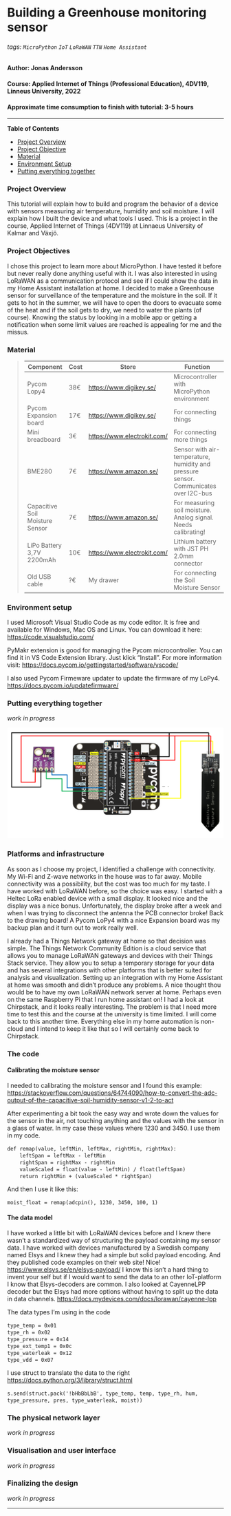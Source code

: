 # Building a Greenhouse monitoring sensor

###### tags: `MicroPython` `IoT` `LoRaWAN` `TTN` `Home Assistant`
#### Author: Jonas Andersson
#### Course: Applied Internet of Things (Professional Education), 4DV119, Linneus University, 2022
#### Approximate time consumption to finish with tutorial: 3-5 hours

---
**Table of Contents**

- [Project Overview](#project-overview)
- [Project Objective](#project-objective)
- [Material](#material)
- [Environment Setup](#environment-setup)
- [Putting everything together](#putting-everything-together)

### Project Overview
This tutorial will explain how to build and program the behavior of a device with sensors measuring air temperature, humidity and soil moisture.
I will explain how I built the device and what tools I used.
This is a project in the course, Applied Internet of Things (4DV119) at Linnaeus University of Kalmar and Växjö.

### Project Objectives
I chose this project to learn more about MicroPython. I have tested it before but never really done anything useful with it. I was also interested in using LoRaWAN as a communication protocol and see if I could show the data in my Home Assistant installation at home.
I decided to make a Greenhouse sensor for surveillance of the temperature and the moisture in the soil. If it gets to hot in the summer, we will have to open the doors to evacuate some of the heat and if the soil gets to dry, we need to water the plants (of course). Knowing the status by looking in a mobile app or getting a notification when some limit values are reached is appealing for me and the missus.


### Material

>| Component |Cost |Store | Function         |
>| --------- | ---- | ------------------------- | --------------------------------------|
>| Pycom Lopy4 | 38€ | https://www.digikey.se/ | Microcontroller with MicroPython environment|
>| Pycom Expansion board | 17€ | https://www.digikey.se/ | For connecting things |
>| Mini breadboard | 3€ | https://www.electrokit.com/ | For connecting more things |
>| BME280 | 7€ | https://www.amazon.se/ | Sensor with air-temperature, humidity and pressure sensor. Communicates over I2C-bus|
>| Capacitive Soil Moisture Sensor | 7€ | https://www.amazon.se/ | For measuring soil moisture. Analog signal. Needs calibrating! |
>| LiPo Battery 3,7V 2200mAh | 10€ | https://www.electrokit.com/ | Lithium battery with JST PH 2.0mm connector |
>| Old USB cable | ?€ | My drawer | For connecting the Soil Moisture Sensor |





### Environment setup

I used Microsoft Visual Studio Code as my code editor. It is free and available for Windows, Mac OS and Linux. You can download it here:
https://code.visualstudio.com/

PyMakr extension is good for managing the Pycom microcontroller. You can find it in VS Code Extension library. Just klick “Install”. 
For more information visit:
https://docs.pycom.io/gettingstarted/software/vscode/

I also used Pycom Firmeware updater to update the firmware of my LoPy4.
https://docs.pycom.io/updatefirmware/


### Putting everything together
*work in progress*

![How to connect](Pictures/Greenhouse_sketch.png)

### Platforms and infrastructure

As soon as I choose my project, I identified a challenge with connectivity. My Wi-Fi and Z-wave networks in the house was to far away. Mobile connectivity was a possibility, but the cost was too much for my taste. I have worked with LoRaWAN before, so the choice was easy.
I started with a Heltec LoRa enabled device with a small display. It looked nice and the display was a nice bonus. Unfortunately, the display broke after a week and when I was trying to disconnect the antenna the PCB connector broke! Back to the drawing board!
A Pycom LoPy4 with a nice Expansion board was my backup plan and it turn out to work really well.

I already had a Things Network gateway at home so that decision was simple. The Things Network Community Edition is a cloud service that allows you to manage LoRaWAN gateways and devices with their Things Stack service. They allow you to setup a temporary storage for your data and has several integrations with other platforms that is better suited for analysis and visualization. Setting up an integration with my Home Assistant at home was smooth and didn’t produce any problems.
A nice thought thou would be to have my own LoRaWAN network server at home. Perhaps even on the same Raspberry Pi that I run home assistant on!
I had a look at Chirpstack, and it looks really interesting. The problem is that I need more time to test this and the course at the university is time limited. I will come back to this another time. Everything else in my home automation is non-cloud and I intend to keep it like that so I will certainly come back to Chirpstack.



### The code
#### Calibrating the moisture sensor
I needed to calibrating the moisture sensor and I found this example:
https://stackoverflow.com/questions/64744090/how-to-convert-the-adc-output-of-the-capacitive-soil-humidity-sensor-v1-2-to-act

After experimenting a bit took the easy way and wrote down the values for the sensor in the air, not touching anything and the values with the sensor in a glass of water. In my case these values where 1230 and 3450. I use them in my code.

```
def remap(value, leftMin, leftMax, rightMin, rightMax):
    leftSpan = leftMax - leftMin
    rightSpan = rightMax - rightMin
    valueScaled = float(value - leftMin) / float(leftSpan)
    return rightMin + (valueScaled * rightSpan)
```

And then I use it like this:
```
moist_float = remap(adcpin(), 1230, 3450, 100, 1)
```

#### The data model
I have worked a little bit with LoRaWAN devices before and I knew there wasn’t a standardized way of structuring the payload containing my sensor data. I have worked with devices manufactured by a Swedish company named Elsys and I knew they had a simple but solid payload encoding. And they published code examples on their web site! Nice!
https://www.elsys.se/en/elsys-payload/
I know this isn’t a hard thing to invent your self but if I would want to send the data to an other IoT-platform I know that Elsys-decoders are common. I also looked at CayenneLPP decoder but the Elsys had more options without having to split up the data in data channels.
https://docs.mydevices.com/docs/lorawan/cayenne-lpp

The data types I’m using in the code
```
type_temp = 0x01
type_rh = 0x02
type_pressure = 0x14
type_ext_temp1 = 0x0c
type_waterleak = 0x12
type_vdd = 0x07
```

I use struct to translate the data to the right 
https://docs.python.org/3/library/struct.html

```
s.send(struct.pack('!bHbBbLbB', type_temp, temp, type_rh, hum, type_pressure, pres, type_waterleak, moist))
```



### The physical network layer
*work in progress*


### Visualisation and user interface
*work in progress*


### Finalizing the design
*work in progress*


---